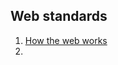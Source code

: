 ## Web standards
1. [How the web works](https://developer.mozilla.org/en-US/docs/Learn_web_development/Getting_started/Web_standards/How_the_web_works#the_other_parts_of_the_toolbox)
2. 
